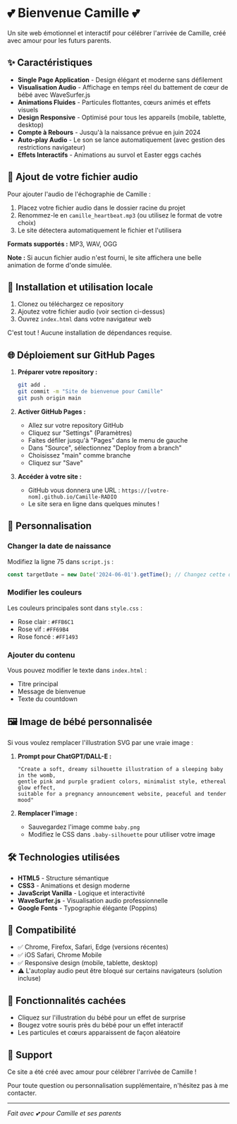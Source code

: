 # 💕 Bienvenue Camille 💕

Un site web émotionnel et interactif pour célébrer l'arrivée de Camille, créé avec amour pour les futurs parents.

## ✨ Caractéristiques

- **Single Page Application** - Design élégant et moderne sans défilement
- **Visualisation Audio** - Affichage en temps réel du battement de cœur de bébé avec WaveSurfer.js
- **Animations Fluides** - Particules flottantes, cœurs animés et effets visuels
- **Design Responsive** - Optimisé pour tous les appareils (mobile, tablette, desktop)
- **Compte à Rebours** - Jusqu'à la naissance prévue en juin 2024
- **Auto-play Audio** - Le son se lance automatiquement (avec gestion des restrictions navigateur)
- **Effets Interactifs** - Animations au survol et Easter eggs cachés

## 🎵 Ajout de votre fichier audio

Pour ajouter l'audio de l'échographie de Camille :

1. Placez votre fichier audio dans le dossier racine du projet
2. Renommez-le en `camille_heartbeat.mp3` (ou utilisez le format de votre choix)
3. Le site détectera automatiquement le fichier et l'utilisera

**Formats supportés :** MP3, WAV, OGG

**Note :** Si aucun fichier audio n'est fourni, le site affichera une belle animation de forme d'onde simulée.

## 🚀 Installation et utilisation locale

1. Clonez ou téléchargez ce repository
2. Ajoutez votre fichier audio (voir section ci-dessus)
3. Ouvrez `index.html` dans votre navigateur web

C'est tout ! Aucune installation de dépendances requise.

## 🌐 Déploiement sur GitHub Pages

1. **Préparer votre repository :**
   ```bash
   git add .
   git commit -m "Site de bienvenue pour Camille"
   git push origin main
   ```

2. **Activer GitHub Pages :**
   - Allez sur votre repository GitHub
   - Cliquez sur "Settings" (Paramètres)
   - Faites défiler jusqu'à "Pages" dans le menu de gauche
   - Dans "Source", sélectionnez "Deploy from a branch"
   - Choisissez "main" comme branche
   - Cliquez sur "Save"

3. **Accéder à votre site :**
   - GitHub vous donnera une URL : `https://[votre-nom].github.io/Camille-RADIO`
   - Le site sera en ligne dans quelques minutes !

## 🎨 Personnalisation

### Changer la date de naissance
Modifiez la ligne 75 dans `script.js` :
```javascript
const targetDate = new Date('2024-06-01').getTime(); // Changez cette date
```

### Modifier les couleurs
Les couleurs principales sont dans `style.css` :
- Rose clair : `#FFB6C1`
- Rose vif : `#FF69B4`
- Rose foncé : `#FF1493`

### Ajouter du contenu
Vous pouvez modifier le texte dans `index.html` :
- Titre principal
- Message de bienvenue
- Texte du countdown

## 🖼️ Image de bébé personnalisée

Si vous voulez remplacer l'illustration SVG par une vraie image :

1. **Prompt pour ChatGPT/DALL-E :**
   ```
   "Create a soft, dreamy silhouette illustration of a sleeping baby in the womb, 
   gentle pink and purple gradient colors, minimalist style, ethereal glow effect, 
   suitable for a pregnancy announcement website, peaceful and tender mood"
   ```

2. **Remplacer l'image :**
   - Sauvegardez l'image comme `baby.png`
   - Modifiez le CSS dans `.baby-silhouette` pour utiliser votre image

## 🛠️ Technologies utilisées

- **HTML5** - Structure sémantique
- **CSS3** - Animations et design moderne
- **JavaScript Vanilla** - Logique et interactivité
- **WaveSurfer.js** - Visualisation audio professionnelle
- **Google Fonts** - Typographie élégante (Poppins)

## 📱 Compatibilité

- ✅ Chrome, Firefox, Safari, Edge (versions récentes)
- ✅ iOS Safari, Chrome Mobile
- ✅ Responsive design (mobile, tablette, desktop)
- ⚠️ L'autoplay audio peut être bloqué sur certains navigateurs (solution incluse)

## 🎉 Fonctionnalités cachées

- Cliquez sur l'illustration du bébé pour un effet de surprise
- Bougez votre souris près du bébé pour un effet interactif
- Les particules et cœurs apparaissent de façon aléatoire

## 📧 Support

Ce site a été créé avec amour pour célébrer l'arrivée de Camille ! 

Pour toute question ou personnalisation supplémentaire, n'hésitez pas à me contacter.

---

*Fait avec 💕 pour Camille et ses parents* 